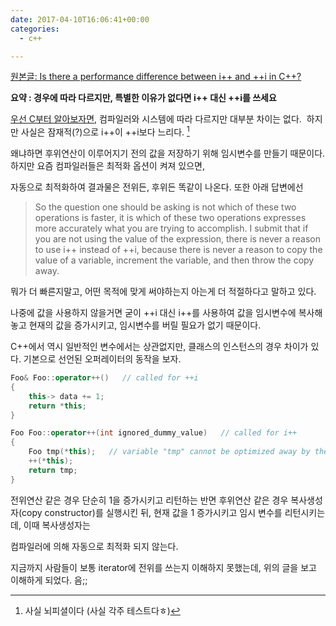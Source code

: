 ```yaml
---
date: 2017-04-10T16:06:41+00:00
categories:
  - c++

---
```

[원본글:  Is there a performance difference between i++ and ++i in C++?](http://stackoverflow.com/questions/24901/is-there-a-performance-difference-between-i-and-i-in-c)

**요약 : 경우에 따라 다르지만, 특별한 이유가 없다면 i++ 대신 ++i를 쓰세요**

[우선 C부터 알아보자면](http://stackoverflow.com/questions/24886/is-there-a-performance-difference-between-i-and-i-in-c/24887#24887), 컴파일러와 시스템에 따라 다르지만 대부분 차이는 없다.  하지만 사실은 잠재적(?)으로 i++이 ++i보다 느리다. [^1]

[^1]: 사실 뇌피셜이다 (사실 각주 테스트다ㅎ)

왜냐하면 후위연산이 이루어지기 전의 값을 저장하기 위해 임시변수를 만들기 때문이다. 하지만 요즘 컴파일러들은 최적화 옵션이 켜져 있으면,

자동으로 최적화하여 결과물은 전위든, 후위든 똑같이 나온다. 또한 아래 답변에선

> So the question one should be asking is not which of these two operations is faster, it is which of these two operations expresses more accurately what you are trying to accomplish. I submit that if you are not using the value of the expression, there is never a reason to use i++ instead of ++i, because there is never a reason to copy the value of a variable, increment the variable, and then throw the copy away.

뭐가 더 빠른지말고, 어떤 목적에 맞게 써야하는지 아는게 더 적절하다고 말하고 있다.

나중에 값을 사용하지 않을거면 굳이 ++i 대신 i++를 사용하여 값을 임시변수에 복사해놓고 현재의 값을 증가시키고, 임시변수를 버릴 필요가 없기 때문이다.

C++에서 역시 일반적인 변수에서는 상관없지만, 클래스의 인스턴스의 경우 차이가 있다. 기본으로 선언된 오퍼레이터의 동작을 보자.

```cpp
Foo& Foo::operator++()   // called for ++i
{
    this-> data += 1;
    return *this;
}

Foo Foo::operator++(int ignored_dummy_value)   // called for i++
{
    Foo tmp(*this);   // variable "tmp" cannot be optimized away by the compiler
    ++(*this);
    return tmp;
}
```

전위연산 같은 경우 단순히 1을 증가시키고 리턴하는 반면 후위연산 같은 경우 복사생성자(copy constructor)를 실행시킨 뒤, 현재 값을 1 증가시키고 임시 변수를 리턴시키는데, 이때 복사생성자는
  
컴파일러에 의해 자동으로 최적화 되지 않는다.

지금까지 사람들이 보통 iterator에 전위를 쓰는지 이해하지 못했는데, 위의 글을 보고 이해하게 되었다. 음;;